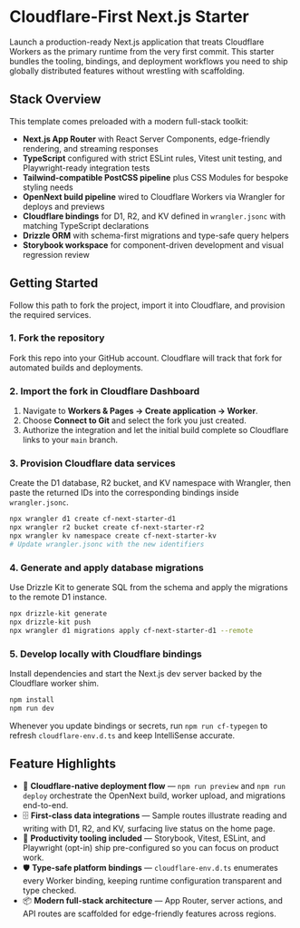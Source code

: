 # Cloudflare-First Next.js Starter

Launch a production-ready Next.js application that treats Cloudflare Workers as the primary runtime from the very first commit. This starter bundles the tooling, bindings, and deployment workflows you need to ship globally distributed features without wrestling with scaffolding.

## Stack Overview

This template comes preloaded with a modern full-stack toolkit:

- **Next.js App Router** with React Server Components, edge-friendly rendering, and streaming responses
- **TypeScript** configured with strict ESLint rules, Vitest unit testing, and Playwright-ready integration tests
- **Tailwind-compatible PostCSS pipeline** plus CSS Modules for bespoke styling needs
- **OpenNext build pipeline** wired to Cloudflare Workers via Wrangler for deploys and previews
- **Cloudflare bindings** for D1, R2, and KV defined in `wrangler.jsonc` with matching TypeScript declarations
- **Drizzle ORM** with schema-first migrations and type-safe query helpers
- **Storybook workspace** for component-driven development and visual regression review

## Getting Started

Follow this path to fork the project, import it into Cloudflare, and provision the required services.

### 1. Fork the repository
Fork this repo into your GitHub account. Cloudflare will track that fork for automated builds and deployments.

### 2. Import the fork in Cloudflare Dashboard
1. Navigate to **Workers & Pages → Create application → Worker**.
2. Choose **Connect to Git** and select the fork you just created.
3. Authorize the integration and let the initial build complete so Cloudflare links to your `main` branch.

### 3. Provision Cloudflare data services
Create the D1 database, R2 bucket, and KV namespace with Wrangler, then paste the returned IDs into the corresponding bindings inside `wrangler.jsonc`.

```bash
npx wrangler d1 create cf-next-starter-d1
npx wrangler r2 bucket create cf-next-starter-r2
npx wrangler kv namespace create cf-next-starter-kv
# Update wrangler.jsonc with the new identifiers
```

### 4. Generate and apply database migrations
Use Drizzle Kit to generate SQL from the schema and apply the migrations to the remote D1 instance.

```bash
npx drizzle-kit generate
npx drizzle-kit push
npx wrangler d1 migrations apply cf-next-starter-d1 --remote
```

### 5. Develop locally with Cloudflare bindings
Install dependencies and start the Next.js dev server backed by the Cloudflare worker shim.

```bash
npm install
npm run dev
```

Whenever you update bindings or secrets, run `npm run cf-typegen` to refresh `cloudflare-env.d.ts` and keep IntelliSense accurate.

## Feature Highlights

- 🚀 **Cloudflare-native deployment flow** — `npm run preview` and `npm run deploy` orchestrate the OpenNext build, worker upload, and migrations end-to-end.
- 🗄️ **First-class data integrations** — Sample routes illustrate reading and writing with D1, R2, and KV, surfacing live status on the home page.
- 🧰 **Productivity tooling included** — Storybook, Vitest, ESLint, and Playwright (opt-in) ship pre-configured so you can focus on product work.
- 🛡️ **Type-safe platform bindings** — `cloudflare-env.d.ts` enumerates every Worker binding, keeping runtime configuration transparent and type checked.
- 📦 **Modern full-stack architecture** — App Router, server actions, and API routes are scaffolded for edge-friendly features across regions.
